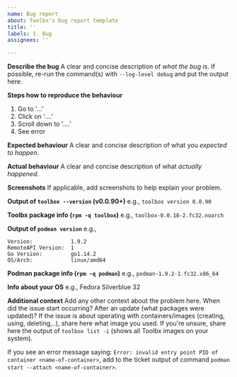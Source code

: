 ```yaml
---
name: Bug report
about: Toolbx's bug report template
title: ''
labels: 1. Bug
assignees: ''

---
```


**Describe the bug**
A clear and concise description of *what the bug is*. If possible, re-run the command(s) with `--log-level debug` and put the output here.

**Steps how to reproduce the behaviour**
1. Go to '...'
2. Click on '....'
3. Scroll down to '....'
4. See error

**Expected behaviour**
A clear and concise description of what you *expected to happen*.

**Actual behaviour**
A clear and concise description of what *actually happened*.

**Screenshots**
If applicable, add screenshots to help explain your problem.

**Output of `toolbox --version` (v0.0.90+)**
e.g., `toolbox version 0.0.90`

**Toolbx package info (`rpm -q toolbox`)**
e.g., `toolbox-0.0.18-2.fc32.noarch`

**Output of `podman version`**
e.g.,
```
Version:            1.9.2
RemoteAPI Version:  1
Go Version:         go1.14.2
OS/Arch:            linux/amd64
```

**Podman package info (`rpm -q podman`)**
e.g., `podman-1.9.2-1.fc32.x86_64`

**Info about your OS**
e.g., Fedora Silverblue 32

**Additional context**
Add any other context about the problem here.
When did the issue start occurring? After an update (what packages were updated)?
If the issue is about operating with containers/images (creating, using, deleting,..), share here what image you used. If you're unsure, share here the output of `toolbox list -i` (shows all Toolbx images on your system).

If you see an error message saying: `Error: invalid entry point PID of container <name-of-container>`, add to the ticket output of command `podman start --attach <name-of-container>`.

